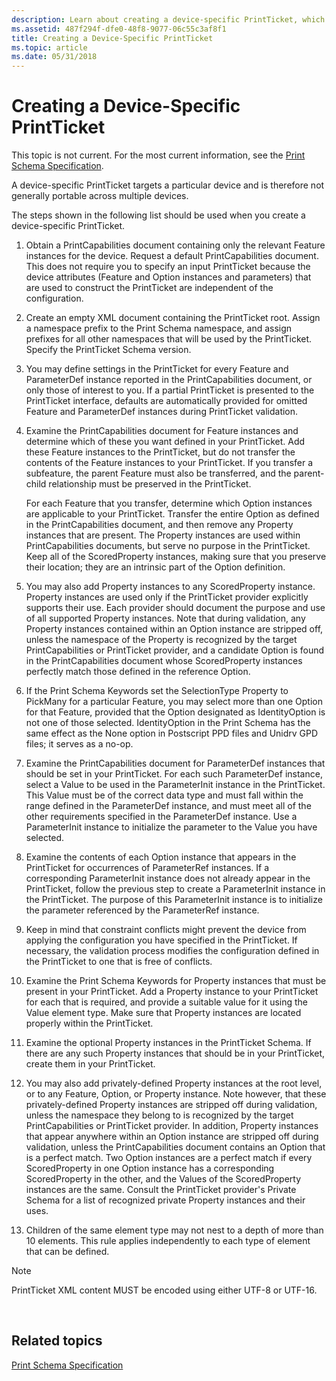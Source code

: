 ```yaml
---
description: Learn about creating a device-specific PrintTicket, which targets a particular device and is portable across multiple devices.
ms.assetid: 487f294f-dfe0-48f8-9077-06c55c3af8f1
title: Creating a Device-Specific PrintTicket
ms.topic: article
ms.date: 05/31/2018
---
```


# Creating a Device-Specific PrintTicket

This topic is not current. For the most current information, see the [Print Schema Specification](https://download.microsoft.com/download/D/E/C/DECA6E6B-3E81-48E7-B7EF-6D92A547D03C/print-schema-spec-2-0.zip).

A device-specific PrintTicket targets a particular device and is therefore not generally portable across multiple devices.

The steps shown in the following list should be used when you create a device-specific PrintTicket.

1.  Obtain a PrintCapabilities document containing only the relevant Feature instances for the device. Request a default PrintCapabilities document. This does not require you to specify an input PrintTicket because the device attributes (Feature and Option instances and parameters) that are used to construct the PrintTicket are independent of the configuration.

2.  Create an empty XML document containing the PrintTicket root. Assign a namespace prefix to the Print Schema namespace, and assign prefixes for all other namespaces that will be used by the PrintTicket. Specify the PrintTicket Schema version.

3.  You may define settings in the PrintTicket for every Feature and ParameterDef instance reported in the PrintCapabilities document, or only those of interest to you. If a partial PrintTicket is presented to the PrintTicket interface, defaults are automatically provided for omitted Feature and ParameterDef instances during PrintTicket validation.

4.  Examine the PrintCapabilities document for Feature instances and determine which of these you want defined in your PrintTicket. Add these Feature instances to the PrintTicket, but do not transfer the contents of the Feature instances to your PrintTicket. If you transfer a subfeature, the parent Feature must also be transferred, and the parent-child relationship must be preserved in the PrintTicket.

    For each Feature that you transfer, determine which Option instances are applicable to your PrintTicket. Transfer the entire Option as defined in the PrintCapabilities document, and then remove any Property instances that are present. The Property instances are used within PrintCapabilities documents, but serve no purpose in the PrintTicket. Keep all of the ScoredProperty instances, making sure that you preserve their location; they are an intrinsic part of the Option definition.

5.  You may also add Property instances to any ScoredProperty instance. Property instances are used only if the PrintTicket provider explicitly supports their use. Each provider should document the purpose and use of all supported Property instances. Note that during validation, any Property instances contained within an Option instance are stripped off, unless the namespace of the Property is recognized by the target PrintCapabilities or PrintTicket provider, and a candidate Option is found in the PrintCapabilities document whose ScoredProperty instances perfectly match those defined in the reference Option.

6.  If the Print Schema Keywords set the SelectionType Property to PickMany for a particular Feature, you may select more than one Option for that Feature, provided that the Option designated as IdentityOption is not one of those selected. IdentityOption in the Print Schema has the same effect as the None option in Postscript PPD files and Unidrv GPD files; it serves as a no-op.

7.  Examine the PrintCapabilities document for ParameterDef instances that should be set in your PrintTicket. For each such ParameterDef instance, select a Value to be used in the ParameterInit instance in the PrintTicket. This Value must be of the correct data type and must fall within the range defined in the ParameterDef instance, and must meet all of the other requirements specified in the ParameterDef instance. Use a ParameterInit instance to initialize the parameter to the Value you have selected.

8.  Examine the contents of each Option instance that appears in the PrintTicket for occurrences of ParameterRef instances. If a corresponding ParameterInit instance does not already appear in the PrintTicket, follow the previous step to create a ParameterInit instance in the PrintTicket. The purpose of this ParameterInit instance is to initialize the parameter referenced by the ParameterRef instance.

9.  Keep in mind that constraint conflicts might prevent the device from applying the configuration you have specified in the PrintTicket. If necessary, the validation process modifies the configuration defined in the PrintTicket to one that is free of conflicts.

10. Examine the Print Schema Keywords for Property instances that must be present in your PrintTicket. Add a Property instance to your PrintTicket for each that is required, and provide a suitable value for it using the Value element type. Make sure that Property instances are located properly within the PrintTicket.

11. Examine the optional Property instances in the PrintTicket Schema. If there are any such Property instances that should be in your PrintTicket, create them in your PrintTicket.

12. You may also add privately-defined Property instances at the root level, or to any Feature, Option, or Property instance. Note however, that these privately-defined Property instances are stripped off during validation, unless the namespace they belong to is recognized by the target PrintCapabilities or PrintTicket provider. In addition, Property instances that appear anywhere within an Option instance are stripped off during validation, unless the PrintCapabilities document contains an Option that is a perfect match. Two Option instances are a perfect match if every ScoredProperty in one Option instance has a corresponding ScoredProperty in the other, and the Values of the ScoredProperty instances are the same. Consult the PrintTicket provider's Private Schema for a list of recognized private Property instances and their uses.

13. Children of the same element type may not nest to a depth of more than 10 elements. This rule applies independently to each type of element that can be defined.

> [!Note]  
> PrintTicket XML content MUST be encoded using either UTF-8 or UTF-16.

 

## Related topics

<dl> <dt>

[Print Schema Specification](https://download.microsoft.com/download/D/E/C/DECA6E6B-3E81-48E7-B7EF-6D92A547D03C/print-schema-spec-2-0.zip)
</dt> </dl>

 

 



